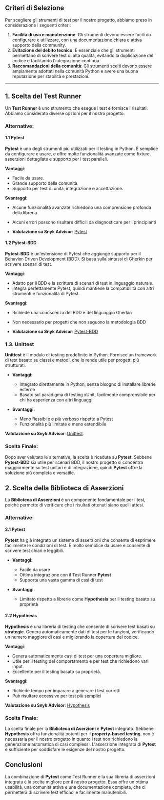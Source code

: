 ## Criteri di Selezione
Per scegliere gli strumenti di test per il nostro progetto, abbiamo preso in considerazione i seguenti criteri:

1. **Facilità di uso e manutenzione**: Gli strumenti devono essere facili da configurare e utilizzare, con una documentazione chiara e attiva supporto della community.
2. **Evitazione del debito tecnico**: È essenziale che gli strumenti permettano di scrivere test di alta qualità, evitando la duplicazione del codice e facilitando l'integrazione continua.
3. **Raccomandazioni della comunità**: Gli strumenti scelti devono essere ampiamente adottati nella comunità Python e avere una buona reputazione per stabilità e prestazioni.

---

## 1. **Scelta del Test Runner**

Un **Test Runner** è uno strumento che esegue i test e fornisce i risultati. Abbiamo considerato diverse opzioni per il nostro progetto.

### Alternative:

#### 1.1 **Pytest**
**Pytest** è uno degli strumenti più utilizzati per il testing in Python. È semplice da configurare e usare, e offre molte funzionalità avanzate come fixture, asserzioni dettagliate e supporto per i test paralleli.

**Vantaggi**:
  - Facile da usare.
  - Grande supporto della comunità.
  - Supporto per test di unità, integrazione e accettazione.

**Svantaggi**:
  - Alcune funzionalità avanzate richiedono una comprensione profonda della libreria
  - Alcuni errori possono risultare difficili da diagnosticare per i principianti

- **Valutazione su Snyk Advisor**: [Pytest](https://snyk.io/advisor/python/pytest) 

#### 1.2 **Pytest-BDD**
**Pytest-BDD** è un'estensione di Pytest che aggiunge supporto per il Behavior-Driven Development (BDD). Si basa sulla sintassi di Gherkin per scrivere scenari di test.

**Vantaggi**:
  - Adatto per il BDD e la scrittura di scenari di test in linguaggio naturale.
  - Integra perfettamente Pytest, quindi mantiene la compatibilità con altri strumenti e funzionalità di Pytest.

**Svantaggi**:
  - Richiede una conoscenza del BDD e del linguaggio Gherkin
  - Non necessario per progetti che non seguono la metodologia BDD

- **Valutazione su Snyk Advisor**: [Pytest-BDD](https://snyk.io/advisor/python/pytest-bdd)

### 1.3. **Unittest**
**Unittest** è il modulo di testing predefinito in Python. Fornisce un framework di test basato su classi e metodi, che lo rende utile per progetti più strutturati.

- **Vantaggi**:
  - Integrato direttamente in Python, senza bisogno di installare librerie esterne
  - Basato sul paradigma di testing xUnit, facilmente comprensibile per chi ha esperienza con altri linguaggi

- **Svantaggi**:
  - Meno flessibile e più verboso rispetto a Pytest
  - Funzionalità più limitate e meno estendibile
    
**Valutazione su Snyk Advisor**: [Unittest](https://snyk.io/advisor/python/unittest).

### Scelta Finale:
Dopo aver valutato le alternative, la scelta è ricaduta su **Pytest**. Sebbene **Pytest-BDD** sia utile per scenari BDD, il nostro progetto si concentra maggiormente su test unitari e di integrazione, quindi **Pytest** offre la soluzione più completa e versatile.

## 2. **Scelta della Biblioteca di Asserzioni**

La **Biblioteca di Asserzioni** è un componente fondamentale per i test, poiché permette di verificare che i risultati ottenuti siano quelli attesi.

### Alternative:

#### 2.1 **Pytest**
**Pytest** ha già integrato un sistema di asserzioni che consente di esprimere facilmente le condizioni di test. È molto semplice da usare e consente di scrivere test chiari e leggibili.

- **Vantaggi**:
  - Facile da usare
  - Ottima integrazione con il Test Runner **Pytest**
  - Supporta una vasta gamma di casi di test

- **Svantaggi**:
  - Limitato rispetto a librerie come **Hypothesis** per il testing basato su proprietà

#### 2.2 **Hypothesis**
**Hypothesis** è una libreria di testing che consente di scrivere test basati su **strategie**. Genera automaticamente dati di test per le funzioni, verificando un numero maggiore di casi e migliorando la copertura del codice.

**Vantaggi**:
  - Genera automaticamente casi di test per una copertura migliore.
  - Utile per il testing del comportamento e per test che richiedono vari input.
  - Eccellente per il testing basato su proprietà.

**Svantaggi**:
  - Richiede tempo per imparare a generare i test corretti
  - Può risultare eccessivo per test più semplici

**Valutazione su Snyk Advisor**: [Hypothesis](https://snyk.io/advisor/python/hypothesis#readme)

### Scelta Finale:
La scelta finale per la **Biblioteca di Aserzioni** è **Pytest** integrato. Sebbene **Hypothesis** offra funzionalità potenti per il **property-based testing**, non è necessaria per il nostro progetto in quanto i test non richiedono la generazione automatica di casi complessi. L'asserzione integrata di **Pytest** è sufficiente per soddisfare le esigenze del nostro progetto.

## Conclusioni
La combinazione di **Pytest** come Test Runner e la sua libreria di asserzioni integrata è la scelta migliore per il nostro progetto. Essa offre un'ottima usabilità, una comunità attiva e una documentazione completa, che ci permetterà di scrivere test efficaci e facilmente manutenibili.
